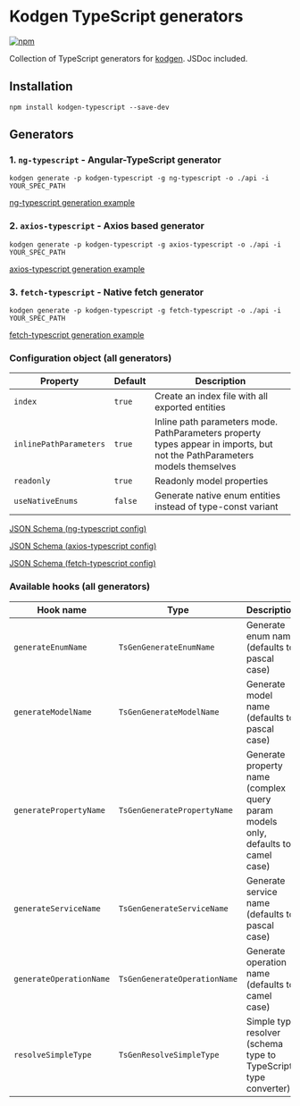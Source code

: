 # Kodgen TypeScript generators

[![npm](https://img.shields.io/npm/v/kodgen-typescript)](https://www.npmjs.com/package/kodgen-typescript)

Collection of TypeScript generators for [kodgen](https://github.com/MacRdy/kodgen). JSDoc included.

## Installation

```
npm install kodgen-typescript --save-dev
```

## Generators

### 1. `ng-typescript` - Angular-TypeScript generator

```
kodgen generate -p kodgen-typescript -g ng-typescript -o ./api -i YOUR_SPEC_PATH
```

[ng-typescript generation example](https://github.com/MacRdy/kodgen-example/tree/main/kodgen-typescript/ng-typescript)

### 2. `axios-typescript` - Axios based generator

```
kodgen generate -p kodgen-typescript -g axios-typescript -o ./api -i YOUR_SPEC_PATH
```

[axios-typescript generation example](https://github.com/MacRdy/kodgen-example/tree/main/kodgen-typescript/axios-typescript)

### 3. `fetch-typescript` - Native fetch generator

```
kodgen generate -p kodgen-typescript -g fetch-typescript -o ./api -i YOUR_SPEC_PATH
```

[fetch-typescript generation example](https://github.com/MacRdy/kodgen-example/tree/main/kodgen-typescript/fetch-typescript)

### Configuration object (all generators)

| Property                | Default | Description                                                                                                                   |
|-------------------------|---------|-------------------------------------------------------------------------------------------------------------------------------|
| `index`                 | `true`  | Create an index file with all exported entities                                                                               |
| `inlinePathParameters`  | `true`  | Inline path parameters mode. PathParameters property types appear in imports, but not the PathParameters models themselves    |
| `readonly`              | `true`  | Readonly model properties                                                                                                     |
| `useNativeEnums`        | `false` | Generate native enum entities instead of type-const variant                                                                   |

[JSON Schema (ng-typescript config)](assets/ng-typescript-config-schema.json)

[JSON Schema (axios-typescript config)](assets/axios-typescript-config-schema.json)

[JSON Schema (fetch-typescript config)](assets/fetch-typescript-config-schema.json)

### Available hooks (all generators)

| Hook name               | Type                         | Description                                                                      |
|-------------------------|------------------------------|----------------------------------------------------------------------------------|
| `generateEnumName`      | `TsGenGenerateEnumName`      | Generate enum name (defaults to pascal case)                                     |
| `generateModelName`     | `TsGenGenerateModelName`     | Generate model name (defaults to pascal case)                                    |
| `generatePropertyName`  | `TsGenGeneratePropertyName`  | Generate property name (complex query param models only, defaults to camel case) |
| `generateServiceName`   | `TsGenGenerateServiceName`   | Generate service name (defaults to pascal case)                                  |
| `generateOperationName` | `TsGenGenerateOperationName` | Generate operation name (defaults to camel case)                                 |
| `resolveSimpleType`     | `TsGenResolveSimpleType`     | Simple type resolver (schema type to TypeScript type converter)                  |
